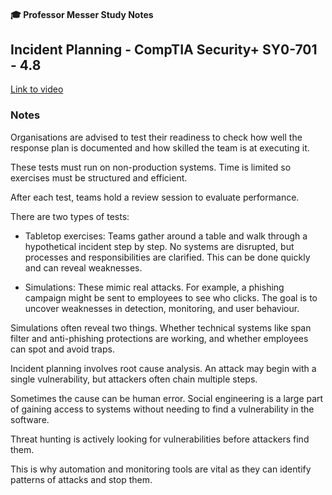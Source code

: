#### 🎓 Professor Messer Study Notes

##  Incident Planning - CompTIA Security+ SY0-701 - 4.8

[Link to video](https://youtu.be/CYFe16lCRMk?si=JQOCxi-FEuKKZz0m)

### Notes

Organisations are advised to test their readiness to check how well the response plan is documented and how skilled the team is at executing it.

These tests must run on non-production systems. Time is limited so exercises must be structured and efficient.

After each test, teams hold a review session to evaluate performance.

There are two types of tests:
- Tabletop exercises: Teams gather around a table and walk through a hypothetical incident step by step. No systems are disrupted, but processes and responsibilities are clarified. This can be done quickly and can reveal weaknesses.

- Simulations: These mimic real attacks. For example, a phishing campaign might be sent to employees to see who clicks. The goal is to uncover weaknesses in detection, monitoring, and user behaviour.

Simulations often reveal two things. Whether technical systems like span filter and anti-phishing protections are working, and whether employees can spot and avoid traps.

Incident planning involves root cause analysis. An attack may begin with a single vulnerability, but attackers often chain multiple steps.

Sometimes the cause can be human error. Social engineering is a large part of gaining access to systems without needing to find a vulnerability in the software.

Threat hunting is actively looking for vulnerabilities before attackers find them.

This is why automation and monitoring tools are vital as they can identify patterns of attacks and stop them.
